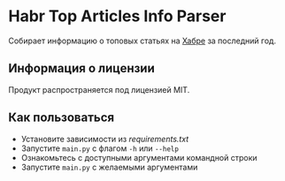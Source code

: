 # Habr Top Articles Info Parser
Собирает информацию о топовых статьях на [Хабре](https://habr.com/) за последний год.
## Информация о лицензии
Продукт распространяется под лицензией MIT.
## Как пользоваться
* Установите зависимости из _requirements.txt_
* Запустите `main.py` с флагом `-h` или `--help`
* Ознакомьтесь с доступными аргументами командной строки
* Запустите `main.py` с желаемыми аргументами